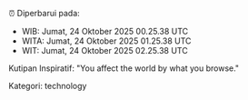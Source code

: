 ⏰ Diperbarui pada:
- WIB: Jumat, 24 Oktober 2025 00.25.38 UTC
- WITA: Jumat, 24 Oktober 2025 01.25.38 UTC
- WIT: Jumat, 24 Oktober 2025 02.25.38 UTC

Kutipan Inspiratif:
"You affect the world by what you browse."


Kategori: technology

